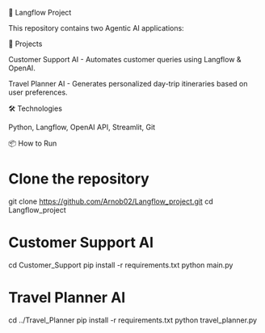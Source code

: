 🚀 Langflow Project

This repository contains two Agentic AI applications:

🤖 Projects

Customer Support AI - Automates customer queries using Langflow & OpenAI.

Travel Planner AI - Generates personalized day-trip itineraries based on user preferences.

🛠️ Technologies

Python, Langflow, OpenAI API, Streamlit, Git

📦 How to Run

# Clone the repository
git clone https://github.com/Arnob02/Langflow_project.git
cd Langflow_project

# Customer Support AI
cd Customer_Support
pip install -r requirements.txt
python main.py

# Travel Planner AI
cd ../Travel_Planner
pip install -r requirements.txt
python travel_planner.py
